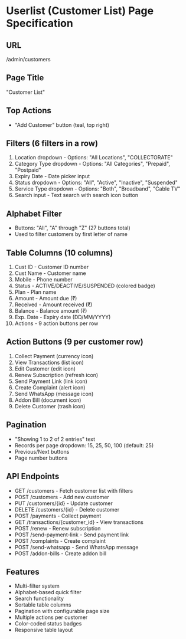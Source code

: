 # Userlist (Customer List) Page Specification

## URL
/admin/customers

## Page Title
"Customer List"

## Top Actions
- "Add Customer" button (teal, top right)

## Filters (6 filters in a row)
1. Location dropdown - Options: "All Locations", "COLLECTORATE"
2. Category Type dropdown - Options: "All Categories", "Prepaid", "Postpaid"
3. Expiry Date - Date picker input
4. Status dropdown - Options: "All", "Active", "Inactive", "Suspended"
5. Service Type dropdown - Options: "Both", "Broadband", "Cable TV"
6. Search input - Text search with search icon button

## Alphabet Filter
- Buttons: "All", "A" through "Z" (27 buttons total)
- Used to filter customers by first letter of name

## Table Columns (10 columns)
1. Cust ID - Customer ID number
2. Cust Name - Customer name
3. Mobile - Phone number
4. Status - ACTIVE/DEACTIVE/SUSPENDED (colored badge)
5. Plan - Plan name
6. Amount - Amount due (₹)
7. Received - Amount received (₹)
8. Balance - Balance amount (₹)
9. Exp. Date - Expiry date (DD/MM/YYYY)
10. Actions - 9 action buttons per row

## Action Buttons (9 per customer row)
1. Collect Payment (currency icon)
2. View Transactions (list icon)
3. Edit Customer (edit icon)
4. Renew Subscription (refresh icon)
5. Send Payment Link (link icon)
6. Create Complaint (alert icon)
7. Send WhatsApp (message icon)
8. Addon Bill (document icon)
9. Delete Customer (trash icon)

## Pagination
- "Showing 1 to 2 of 2 entries" text
- Records per page dropdown: 15, 25, 50, 100 (default: 25)
- Previous/Next buttons
- Page number buttons

## API Endpoints
- GET /customers - Fetch customer list with filters
- POST /customers - Add new customer
- PUT /customers/{id} - Update customer
- DELETE /customers/{id} - Delete customer
- POST /payments - Collect payment
- GET /transactions/{customer_id} - View transactions
- POST /renew - Renew subscription
- POST /send-payment-link - Send payment link
- POST /complaints - Create complaint
- POST /send-whatsapp - Send WhatsApp message
- POST /addon-bills - Create addon bill

## Features
- Multi-filter system
- Alphabet-based quick filter
- Search functionality
- Sortable table columns
- Pagination with configurable page size
- Multiple actions per customer
- Color-coded status badges
- Responsive table layout

